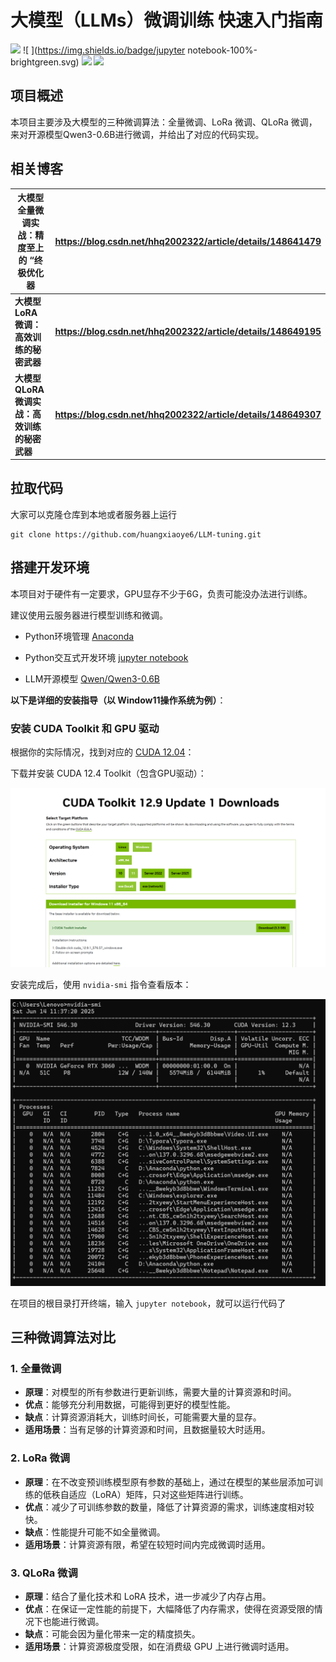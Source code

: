 # 大模型（LLMs）微调训练 快速入门指南

![ ](https://img.shields.io/badge/python-3.12.4-brightgreen.svg) ![ ](https://img.shields.io/badge/jupyter notebook-100%-brightgreen.svg) ![ ](https://img.shields.io/badge/huggingface-0.31.2-brightgreen.svg) ![ ](https://img.shields.io/badge/transfermer-4.51.3-brightgreen.svg)



## 项目概述

本项目主要涉及大模型的三种微调算法：全量微调、LoRa 微调、QLoRa 微调，来对开源模型Qwen3-0.6B进行微调，并给出了对应的代码实现。



## 相关博客

| 大模型全量微调实战：精度至上的 “终极优化器    | https://blog.csdn.net/hhq2002322/article/details/148641479   |
| --------------------------------------------- | ------------------------------------------------------------ |
| **大模型 LoRA 微调：高效训练的秘密武器**      | **https://blog.csdn.net/hhq2002322/article/details/148649195** |
| **大模型 QLoRA 微调实战：高效训练的秘密武器** | **https://blog.csdn.net/hhq2002322/article/details/148649307** |



## 拉取代码

大家可以克隆仓库到本地或者服务器上运行

```
git clone https://github.com/huangxiaoye6/LLM-tuning.git
```



## 搭建开发环境

本项目对于硬件有一定要求，GPU显存不少于6G，负责可能没办法进行训练。

建议使用云服务器进行模型训练和微调。

- Python环境管理  [Anaconda](https://www.anaconda.com/)

- Python交互式开发环境  [jupyter notebook](https://jupyter.org/)

- LLM开源模型  [Qwen/Qwen3-0.6B](https://huggingface.co/Qwen/Qwen3-0.6B)



**以下是详细的安装指导（以 Window11操作系统为例）**：

### 安装 CUDA Toolkit 和 GPU 驱动

根据你的实际情况，找到对应的 [CUDA 12.04](https://developer.nvidia.com/cuda-downloads?target_os=Linux&target_arch=x86_64&Distribution=Ubuntu&target_version=22.04&target_type=runfile_local)：

下载并安装 CUDA 12.4 Toolkit（包含GPU驱动）：

![nvidia](./docs/nvidia.png)



安装完成后，使用 `nvidia-smi` 指令查看版本：

![](./docs/gpu-check.png)

在项目的根目录打开终端，输入 `jupyter notebook`，就可以运行代码了



## 三种微调算法对比

### 1. 全量微调

- **原理**：对模型的所有参数进行更新训练，需要大量的计算资源和时间。
- **优点**：能够充分利用数据，可能得到更好的模型性能。
- **缺点**：计算资源消耗大，训练时间长，可能需要大量的显存。
- **适用场景**：当有足够的计算资源和时间，且数据量较大时适用。

### 2. LoRa 微调

- **原理**：在不改变预训练模型原有参数的基础上，通过在模型的某些层添加可训练的低秩自适应（LoRA）矩阵，只对这些矩阵进行训练。
- **优点**：减少了可训练参数的数量，降低了计算资源的需求，训练速度相对较快。
- **缺点**：性能提升可能不如全量微调。
- **适用场景**：计算资源有限，希望在较短时间内完成微调时适用。

### 3. QLoRa 微调

- **原理**：结合了量化技术和 LoRA 技术，进一步减少了内存占用。
- **优点**：在保证一定性能的前提下，大幅降低了内存需求，使得在资源受限的情况下也能进行微调。
- **缺点**：可能会因为量化带来一定的精度损失。
- **适用场景**：计算资源极度受限，如在消费级 GPU 上进行微调时适用。



